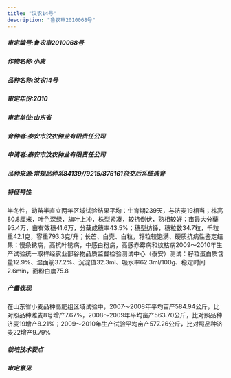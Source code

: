```yaml
---
title: "汶农14号"
description: "鲁农审2010068号"
---
```

##### 审定编号:鲁农审2010068号

##### 作物名称:小麦

##### 品种名称:汶农14号

##### 审定年份:2010

##### 审定单位:山东省

##### 育种者:泰安市汶农种业有限责任公司

##### 申请者:泰安市汶农种业有限责任公司

##### 品种来源:常规品种系84139//9215/876161杂交后系统选育

##### 特征特性
半冬性，幼苗半直立两年区域试验结果平均：生育期239天，与济麦19相当；株高80.8厘米，叶色深绿，旗叶上冲，株型紧凑，较抗倒伏，熟相较好；亩最大分蘖95.4万，亩有效穗41.6万，分蘖成穗率43.5%；穗型纺锤，穗粒数34.7粒，千粒重42.1克，容重793.3克/升；长芒、白壳、白粒，籽粒较饱满、硬质抗病性鉴定结果：慢条锈病，高抗叶锈病，中感白粉病，高感赤霉病和纹枯病2009～2010年生产试验统一取样经农业部谷物品质监督检验测试中心（泰安）测试：籽粒蛋白质含量12.9%、湿面筋37.2%、沉淀值32.3ml、吸水率62.3ml/100g、稳定时间2.6min，面粉白度75.8

##### 产量表现
在山东省小麦品种高肥组区域试验中，2007～2008年平均亩产584.94公斤，比对照品种潍麦8号增产7.67%，2008～2009年平均亩产563.70公斤，比对照品种济麦19增产8.21%；2009～2010年生产试验平均亩产577.26公斤，比对照品种济麦22增产9.79%

##### 栽培技术要点


##### 审定意见

